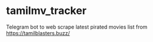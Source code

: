 # tamilmv_tracker
Telegram bot to web scrape latest pirated movies list from https://tamilblasters.buzz/
